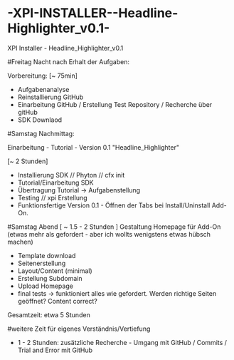 -XPI-INSTALLER--Headline-Highlighter_v0.1-
==========================================

XPI Installer - Headline_Highlighter_v0.1


#Freitag Nacht nach Erhalt der Aufgaben:


Vorbereitung: [~ 75min]

- Aufgabenanalyse
- Reinstallierung GitHub
- Einarbeitung GitHub / Erstellung Test Repository / Recherche über gitHub
- SDK Downlaod 




#Samstag Nachmittag: 

Einarbeitung - Tutorial - Version 0.1 "Headline_Highlighter"

[~ 2 Stunden]

- Installierung SDK // Phyton // cfx init
- Tutorial/Einarbeitung SDK 
- Übertragung Tutorial -> Aufgabenstellung
- Testing // xpi Erstellung
- Funktionsfertige Version 0.1 - Öffnen der Tabs bei Install/Uninstall Add-On.



#Samstag Abend [ ~ 1.5 - 2 Stunden ]
Gestaltung Homepage für Add-On (etwas mehr als gefordert - aber ich wollts wenigstens etwas hübsch machen)

- Template download
- Seitenerstellung
- Layout/Content (minimal)
- Erstellung Subdomain 
- Upload Homepage
- final tests -> funktioniert alles wie gefordert. Werden richtige Seiten geöffnet? Content correct?


Gesamtzeit: etwa 5 Stunden 

#weitere Zeit für eigenes Verständnis/Vertiefung
+ 1 - 2 Stunden: zusätzliche Recherche - Umgang mit GitHub / Commits / Trial and Error mit GitHub 
